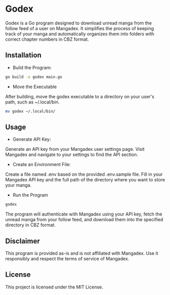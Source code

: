 # Godex

Godex is a Go program designed to download unread manga from the follow feed of a user on Mangadex. It simplifies the process of keeping track of your manga and automatically organizes them into folders with correct chapter numbers in CBZ format.

## Installation

-   Build the Program:

```bash
go build -o godex main.go
```

-   Move the Executable

After building, move the godex executable to a directory on your user's path, such as ~/.local/bin.

```bash
mv godex ~/.local/bin/
```

## Usage

-   Generate API Key:

Generate an API key from your Mangadex user settings page. Visit Mangadex and navigate to your settings to find the API section.

-   Create an Environment File:

Create a file named .env based on the provided .env.sample file. Fill in your Mangadex API key and the full path of the directory where you want to store your manga.

-   Run the Program

```bash
godex
```

The program will authenticate with Mangadex using your API key, fetch the unread manga from your follow feed, and download them into the specified directory in CBZ format.


## Disclaimer

This program is provided as-is and is not affiliated with Mangadex. Use it responsibly and respect the terms of service of Mangadex.

## License

This project is licensed under the MIT License.
